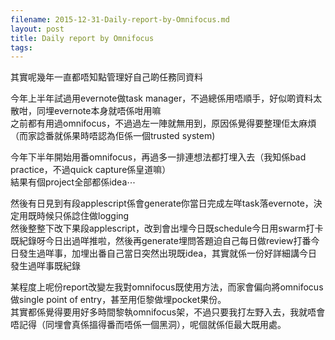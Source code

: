 ```yaml
---
filename: 2015-12-31-Daily-report-by-Omnifocus.md
layout: post
title: Daily report by Omnifocus
tags: 
---
```


其實呢幾年一直都唔知點管理好自己啲任務同資料  

今年上半年試過用evernote做task manager，不過總係用唔順手，好似啲資料太散咁，同埋evernote本身就唔係咁用嘛  
之前都有用過omnifocus，不過過左一陣就無用到，原因係覺得要整理佢太麻煩（而家諗番就係果時唔認為佢係一個trusted system)  

今年下半年開始用番omnifocus，再過多一排連想法都打埋入去（我知係bad practice，不過quick capture係皇道嘛）  
結果有個project全部都係idea⋯  

然後有日見到有段applescript係會generate你當日完成左咩task落evernote，決定用既時候只係諗住做logging  
然後整整下改下果段applescript，改到會出埋今日既schedule今日用swarm打卡既紀錄呀今日出過咩推啦，然後再generate埋問答題迫自己每日做review打番今日發生過咩事，加埋出番自己當日突然出現既idea，其實就係一份好詳細講今日發生過咩事既紀錄  

某程度上呢份report改變左我對omnifocus既使用方法，而家會偏向將omnifocus做single point of entry，甚至用佢黎做埋pocket果份。  
其實都係覺得要用好多時間黎執omnifocus架，不過只要我打左野入去，我就唔會唔記得（同埋會真係搵得番而唔係一個黑洞），呢個就係佢最大既用處。